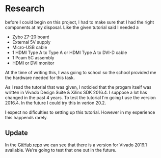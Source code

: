 # Research

before I could begin on this project, I had to make sure that I had the right components at my disposal. Like the given tutorial said I needed a

* Zybo Z7-20 board
* External 5V supply
* Micro-USB cable
* 1 HDMI Type A to Type A or HDMI Type A to DVI-D cable
* 1 Pcam 5C assembly
* HDMI or DVI monitor

At the time of writing this, I was going to school so the school provided me the hardware needed for this task. 

As I read the tutorial that was given, I noticied that the progam itself was written in Vivado Design Suite & Xilinx SDK 2016.4. I suppose a lot has changed in the past 4 years. To test the tutorial I'm going t use the version 2016.4. In the future I could try this in verion 20.2. 

I expect no dificulties to setting up this tutorial. However in my experience this happends rarely.

## Update
In the [GitHub repo](https://github.com/Digilent/Zybo-Z7-20-pcam-5c) we can see that there is a version for Vivado 2019.1 available. We're going to test that one out in the future.